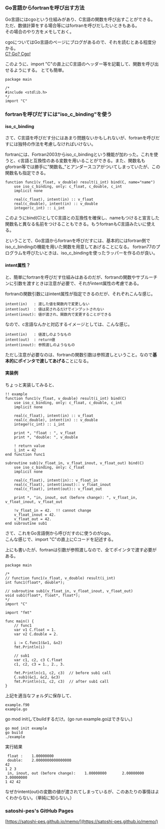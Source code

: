 ### Go言語からfortranを呼び出す方法

Go言語にはcgoという仕組みがあり、C言語の関数を呼び出すことができる。  
ただ、数値計算をする場合等にはfortranを呼びだしたいときもある。  
その場合のやり方をメモしておく。

cgoについてはGo言語のページにブログがあるので、それを読むとある程度分かる。  
[C? Go? Cgo!](https://go.dev/blog/cgo)

このように、import "C"の直上にC言語のヘッダー等を記載して、関数を呼び出せるようにする。
とても簡単。
```
package main

/*
#include <stdlib.h>
*/
import "C"
```

### fortranを呼びだすには"iso_c_binding"を使う
#### iso_c_binding
さて、C言語を呼びだす分にはあまり問題ないかもしれないが、fortranを呼びだすには独特の作法を考慮しなければいけない。

fortranには、Fortran2003からiso_c_bindingという機能が加わった。これを使うと、c言語と互換性のある変数を用いることができる。また、関数名もgfortran等では勝手に"関数名_"とアンダースコアがついてしまっていたが、この関数名も指定できる。

```
function func1(v_float, v_double) result(i_int) bind(C, name="name")
    use iso_c_binding, only: c_float, c_double, c_int
    implicit none

    real(c_float), intent(in) :: v_float
    real(c_double), intent(in) :: v_double
    integer(c_int) :: i_int
```
このようにbind(C)としてC言語との互換性を確保し、nameもつけると宣言した関数名と異なる名前をつけることもできる。もうfortranもC言語みたいに使える。

ということで、Go言語からfortranを呼びだすには、基本的にはfortran側でiso_c_bindingの機能を用いた関数を用意してあげることになる。 fortran77のプログラムを呼びたいときは、iso_c_bindingを使ったラッパーを作るのが良い。

#### intent属性？
と、簡単にfortranを呼びだす仕組みはあるのだが、fortranの関数やサブルーチンに引数を渡すときは注意が必要で、それがintent属性の考慮である。

fortranの関数引数にはintent属性が指定できるのだが、それぞれこんな感じ。
```
intent(in)   : 渡した値を関数内で変更しない
intent(out)  : 値は戻されるだけでインプットされない
intent(inout): 値が渡され、関数内で変更することができる 
```

なので、c言語なんかと対応するイメージとしては、こんな感じ。
```
intent(in)   : 値渡しのようなもの
intent(out)  : return値
intent(inout): 参照渡しのようなもの
```
ただし注意が必要なのは、fortranの関数引数は参照渡しということ。なので**基本的にポインタで渡してあげる**ことになる。

#### 実装例
ちょっと実装してみると、

```
!! example 
function func1(v_float, v_double) result(i_int) bind(C)
    use iso_c_binding, only: c_float, c_double, c_int
    implicit none

    real(c_float), intent(in) :: v_float
    real(c_double), intent(in) :: v_double
    integer(c_int) :: i_int

    print *, "float : ", v_float
    print *, "double: ", v_double

    ! return value
    i_int = 42
end function func1

subroutine sub1(v_float_in, v_float_inout, v_float_out) bind(C)
    use iso_c_binding, only: c_float
    implicit none

    real(c_float), intent(in):: v_float_in
    real(c_float), intent(inout):: v_float_inout
    real(c_float), intent(out):: v_float_out

    print *, "in, inout, out (before change): ", v_float_in, v_float_inout, v_float_out

    !v_float_in = 42.  !! cannot change 
    v_float_inout = 42.
    v_float_out = 42.
end subroutine sub1
```

さて、これをGo言語側から呼びだすのに使うのがcgo。  
こんな感じで、import "C"の直上にCコードを記述する。  

上にも書いたが、fortranは引数が参照渡しなので、全てポインタで渡す必要がある。
```
package main

/*
// function func1(v_float, v_double) result(i_int)
int func1(float*, double*);

// subroutine sub1(v_float_in, v_float_inout, v_float_out)
void sub1(float*, float*, float*);
*/
import "C"

import "fmt"

func main() {
	// func1
	var v1 C.float = 1.
	var v2 C.double = 2.

	i := C.func1(&v1, &v2)
	fmt.Println(i)

	// sub1
	var c1, c2, c3 C.float
	c1, c2, c3 = 1., 2., 3.

	fmt.Println(c1, c2, c3)  // before sub1 call
	C.sub1(&c1, &c2, &c3)
	fmt.Println(c1, c2, c3)  // after sub1 call
}
```
上記を適当なフォルダに保存して、
```
example.f90
example.go
```
go mod initしてbuildするだけ。(go run example.goはできない。)
```
go mod init example
go build
./example
```

実行結果
```
 float :    1.00000000
 double:    2.0000000000000000
42
1 2 3
 in, inout, out (before change):    1.00000000       2.00000000       3.00000000
1 42 42
```
なぜかintent(out)の変数の値が渡されてしまっているが、このあたりの事情はよくわからない。（単純に知らない。）

### satoshi-pes's GitHub Pages
[https://satoshi-pes.github.io/memo/](https://satoshi-pes.github.io/memo/)
